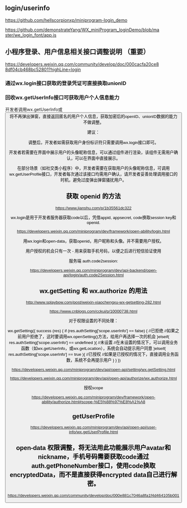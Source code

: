 ## login/userinfo

https://github.com/hellscorpionxp/miniprogram-login_demo

https://github.com/demonstrateYang/WX_miniProgram_loginDemo/blob/master/we_login_font/app.js

## 小程序登录、用户信息相关接口调整说明 （重要）

https://developers.weixin.qq.com/community/develop/doc/000cacfa20ce88df04cb468bc52801?highLine=login

### 通过wx.login接口获取的登录凭证可直接换取unionID

### 回收wx.getUserInfo接口可获取用户个人信息能力

开发者调用wx.getUserInfo或<button open-type="getUserInfo"/>将不再弹出弹窗，直接返回匿名的用户个人信息，获取加密后的openID、unionID数据的能力不做调整。

建议：

调整后，开发者如需获取用户身份标识符只需要调用wx.login接口即可。

开发者若需要在界面中展示用户的头像昵称信息，可以通过<open-data>组件进行渲染，该组件无需用户确认，可以在界面中直接展示。

在部分场景（如社交类小程序）中，开发者需要在获取用户的头像昵称信息，可调用wx.getUserProfile接口，开发者每次通过该接口均需用户确认，请开发者妥善处理调用接口的时机，避免过度弹出弹窗骚扰用户。

## 获取 openid 的方法

https://www.jianshu.com/p/1b35561dc322

wx.login是用于开发者服务器获取code以后，凭借appid, appsecret, code换取session key和openid. 

https://developers.weixin.qq.com/miniprogram/dev/framework/open-ability/login.html

用wx.login和open-data，获取openid，用户昵称和头像。并不需要用户授权。

用户授权的机会只有一次 - 用来获取手机号码，以便之后进行短信验证使用

服务端 auth.code2session:

https://developers.weixin.qq.com/miniprogram/dev/api-backend/open-api/login/auth.code2Session.html


## wx.getSetting 和 wx.authorize 的用法

http://www.splaybow.com/post/weixin-xiaochengxu-wx-getsetting-282.html

https://www.cnblogs.com/cckui/p/10000738.html


对于权限设置的不同处理：

wx.getSetting({
    success (res) {
        if (res.authSetting['scope.userInfo'] == false) { //已拒绝
            //如果之前用户拒绝了，这时要调用wx.openSetting()方法，给用户再选择一次的机会
        }elseif( res.authSetting['scope.userInfo'] == undefined ){ //未设置
            //在未设置的情况下，可以调用业务函数（如wx.getUserInfo，或wx.getLocation），系统会自动提示用户同意
        }elseif( res.authSetting['scope.userInfo'] == true ){ //已授权
            //如果是已授权的情况下，直接调用业务函数，系统不会再提示用户
        }
    }
})

https://developers.weixin.qq.com/miniprogram/dev/api/open-api/setting/wx.getSetting.html

https://developers.weixin.qq.com/miniprogram/dev/api/open-api/authorize/wx.authorize.html

授权scope

https://developers.weixin.qq.com/miniprogram/dev/framework/open-ability/authorize.html#scope-%E5%88%97%E8%A1%A8

## getUserProfile

https://developers.weixin.qq.com/miniprogram/dev/api/open-api/user-info/wx.getUserProfile.html

## open-data 权限调整，将无法用此功能展示用户avatar和nickname，手机号码需要获取code通过auth.getPhoneNumber接口，使用code换取encryptedData，而不是直接获得encrypted data自己进行解密。

https://developers.weixin.qq.com/community/develop/doc/000e881c7046a8fa1f4d464105b001


